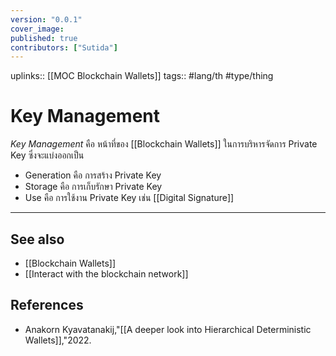 ```yaml
---
version: "0.0.1"
cover_image:
published: true
contributors: ["Sutida"]
---
```

uplinks:: [[MOC Blockchain Wallets]]
tags:: #lang/th #type/thing

# Key Management
 *Key Management* คือ หน้าที่ของ [[Blockchain Wallets]] ในการบริหารจัดการ Private Key ซึ่งจะแบ่งออกเป็น 
- Generation คือ การสร้าง Private Key
- Storage คือ การเก็บรักษา Private Key
- Use คือ การใช้งาน Private Key เช่น [[Digital Signature]]	
---
## See also
- [[Blockchain Wallets]]
- [[Interact with the blockchain network]]
## References
- Anakorn Kyavatanakij,"[[A deeper look into Hierarchical Deterministic Wallets]],"2022.
